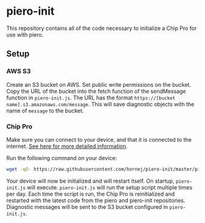 # piero-init

This repository contains all of the code necessary to initialize a Chip Pro for use with piero.

## Setup

### AWS S3

Create an S3 bucket on AWS. Set public write permissions on the bucket. Copy the URL of the bucket into the fetch function of the sendMessage function in `piero-init.js`.
The URL has the format `https://[bucket name].s3.amazonaws.com/message`. This will save diagnostic objects with the name of `message` to the bucket.

### Chip Pro

Make sure you can connect to your device, and that it is connected to the internet. [See here for more detailed information](https://docs.getchip.com/chip_pro.html#connect-and-control).

Run the following command on your device:

```bash
wget -qO- https://raw.githubusercontent.com/hornej/piero-init/master/piero-init.sh | bash
```

Your device will now be initialized and will restart itself. On startup, `piero-init.js` will execute.
`piero-init.js` will run the setup script multiple times per day. Each time the script is run, the Chip Pro is reinitialized and restarted with the latest code from the piero and piero-init repositories.
Diagnostic messages will be sent to the S3 bucket configured in `piero-init.js`.
